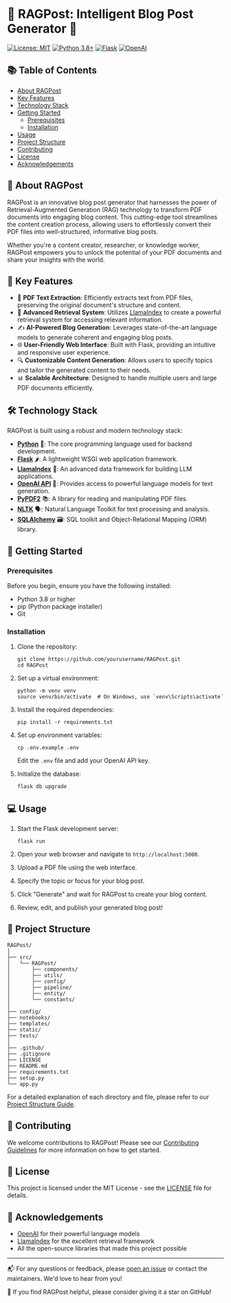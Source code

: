 # 🚀 RAGPost: Intelligent Blog Post Generator 📝

[![License: MIT](https://img.shields.io/badge/License-Apache-yellow.svg)](https://opensource.org/licenses/Apache)
[![Python 3.8+](https://img.shields.io/badge/python-3.8+-blue.svg)](https://www.python.org/downloads/)
[![Flask](https://img.shields.io/badge/Flask-2.3.2-red.svg)](https://flask.palletsprojects.com/)
[![OpenAI](https://img.shields.io/badge/OpenAI-0.27.7-green.svg)](https://openai.com/)

## 📚 Table of Contents
- [About RAGPost](#-about-ragpost)
- [Key Features](#-key-features)
- [Technology Stack](#-technology-stack)
- [Getting Started](#-getting-started)
  - [Prerequisites](#prerequisites)
  - [Installation](#installation)
- [Usage](#-usage)
- [Project Structure](#-project-structure)
- [Contributing](#-contributing)
- [License](#-license)
- [Acknowledgements](#-acknowledgements)

## 🌟 About RAGPost

RAGPost is an innovative blog post generator that harnesses the power of Retrieval-Augmented Generation (RAG) technology to transform PDF documents into engaging blog content. This cutting-edge tool streamlines the content creation process, allowing users to effortlessly convert their PDF files into well-structured, informative blog posts.

Whether you're a content creator, researcher, or knowledge worker, RAGPost empowers you to unlock the potential of your PDF documents and share your insights with the world.

## 🔑 Key Features

- 📄 **PDF Text Extraction**: Efficiently extracts text from PDF files, preserving the original document's structure and content.
- 🧠 **Advanced Retrieval System**: Utilizes [LlamaIndex](https://github.com/jerryjliu/llama_index) to create a powerful retrieval system for accessing relevant information.
- ✍️ **AI-Powered Blog Generation**: Leverages state-of-the-art language models to generate coherent and engaging blog posts.
- 🌐 **User-Friendly Web Interface**: Built with Flask, providing an intuitive and responsive user experience.
- 🔍 **Customizable Content Generation**: Allows users to specify topics and tailor the generated content to their needs.
- 📊 **Scalable Architecture**: Designed to handle multiple users and large PDF documents efficiently.

## 🛠 Technology Stack

RAGPost is built using a robust and modern technology stack:

- **[Python](https://www.python.org/)** 🐍: The core programming language used for backend development.
- **[Flask](https://flask.palletsprojects.com/)** 🌶️: A lightweight WSGI web application framework.
- **[LlamaIndex](https://github.com/jerryjliu/llama_index)** 🦙: An advanced data framework for building LLM applications.
- **[OpenAI API](https://openai.com/api/)** 🤖: Provides access to powerful language models for text generation.
- **[PyPDF2](https://pypdf2.readthedocs.io/)** 📚: A library for reading and manipulating PDF files.
- **[NLTK](https://www.nltk.org/)** 🗣️: Natural Language Toolkit for text processing and analysis.
- **[SQLAlchemy](https://www.sqlalchemy.org/)** 🗃️: SQL toolkit and Object-Relational Mapping (ORM) library.

## 🚀 Getting Started

### Prerequisites

Before you begin, ensure you have the following installed:
- Python 3.8 or higher
- pip (Python package installer)
- Git

### Installation

1. Clone the repository:
   ```
   git clone https://github.com/yourusername/RAGPost.git
   cd RAGPost
   ```

2. Set up a virtual environment:
   ```
   python -m venv venv
   source venv/bin/activate  # On Windows, use `venv\Scripts\activate`
   ```

3. Install the required dependencies:
   ```
   pip install -r requirements.txt
   ```

4. Set up environment variables:
   ```
   cp .env.example .env
   ```
   Edit the `.env` file and add your OpenAI API key.

5. Initialize the database:
   ```
   flask db upgrade
   ```

## 💻 Usage

1. Start the Flask development server:
   ```
   flask run
   ```

2. Open your web browser and navigate to `http://localhost:5000`.

3. Upload a PDF file using the web interface.

4. Specify the topic or focus for your blog post.

5. Click "Generate" and wait for RAGPost to create your blog content.

6. Review, edit, and publish your generated blog post!

## 📂 Project Structure

```
RAGPost/
│
├── src/
│   └── RAGPost/
│       ├── components/
│       ├── utils/
│       ├── config/
│       ├── pipeline/
│       ├── entity/
│       └── constants/
│
├── config/
├── notebooks/
├── templates/
├── static/
├── tests/
│
├── .github/
├── .gitignore
├── LICENSE
├── README.md
├── requirements.txt
├── setup.py
└── app.py
```

For a detailed explanation of each directory and file, please refer to our [Project Structure Guide](docs/project_structure.md).

## 🤝 Contributing

We welcome contributions to RAGPost! Please see our [Contributing Guidelines](CONTRIBUTING.md) for more information on how to get started.

## 📄 License

This project is licensed under the MIT License - see the [LICENSE](LICENSE) file for details.

## 🙏 Acknowledgements

- [OpenAI](https://openai.com/) for their powerful language models
- [LlamaIndex](https://github.com/jerryjliu/llama_index) for the excellent retrieval framework
- All the open-source libraries that made this project possible

---

📬 For any questions or feedback, please [open an issue](https://github.com/yourusername/RAGPost/issues) or contact the maintainers. We'd love to hear from you!

🌟 If you find RAGPost helpful, please consider giving it a star on GitHub!
```